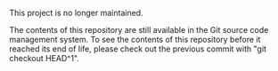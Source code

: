 This project is no longer maintained.

The contents of this repository are still available in the Git source code
management system. To see the contents of this repository before it reached
its end of life, please check out the previous commit with
"git checkout HEAD^1".
